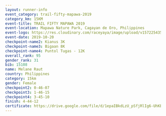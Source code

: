 ```yaml
---
layout: runner-info 
event_category: trail-fifty-mapawa-2019 
category_km: 15KM 
event-title: TRAIL FIFTY MAPAWA 2019  
event-location: Mapawa Nature Park, Cagayan de Oro, Philippines 
event-logo: https://res.cloudinary.com/raceyaya/image/upload/v1572254355/logo/trail-fifty-mapawa_fizjmb.jpg 
event-date: 2019-10-20 
checkpoint-name2: Kianus 3K 
checkpoint-name3: Bigaan 8K 
checkpoint-name4: Puntol Tugas - 12K 
overall_rank: 95
gender_rank: 31
bib: 15108
name: Melane Raut
country: Philippines
category: 15km
gender: Female
checkpoint2: 0-46-07
checkpoint3: 1-46-15
checkpoint4: 3-45-10
finish: 4-44-12
certificate: https://drive.google.com/file/d/1epaIBkdLzU_pSfjRlIg6-UhKBHgTyRIe/view?usp=sharing
---
```

